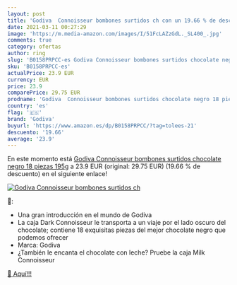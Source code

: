 ```yaml
---
layout: post
title: 'Godiva  Connoisseur bombones surtidos ch con un 19.66 % de descuento'
date: 2021-03-11 00:27:29
image: 'https://m.media-amazon.com/images/I/51FcLAZzGdL._SL400_.jpg'
comments: true
category: ofertas
author: ring
slug: 'B0158PRPCC-es Godiva Connoisseur bombones surtidos chocolate negro 18...'
sku: 'B0158PRPCC-es'
actualPrice: 23.9 EUR
currency: EUR
price: 23.9
comparePrice: 29.75 EUR
prodname: 'Godiva  Connoisseur bombones surtidos chocolate negro 18 piezas  195g'
country: 'es'
flag: '🇪🇸'
brand: 'Godiva'
buyurl: 'https://www.amazon.es/dp/B0158PRPCC/?tag=tolees-21'
descuento: '19.66'
average: '23.9'
---
```


En este momento está [Godiva  Connoisseur bombones surtidos chocolate negro 18 piezas  195g](https://www.amazon.es/dp/B0158PRPCC/?tag=tolees-21) a 23.9 EUR (original: 29.75 EUR) (19.66 %  de descuento) en el siguiente enlace!

[![Godiva  Connoisseur bombones surtidos ch](https://m.media-amazon.com/images/I/51FcLAZzGdL._SL400_.jpg)](https://www.amazon.es/dp/B0158PRPCC/?tag=tolees-21)

🔎:

- Una gran introducción en el mundo de Godiva
- La caja Dark Connoisseur le transporta a un viaje por el lado oscuro del chocolate; contiene 18 exquisitas piezas del mejor chocolate negro que podemos ofrecer
- Marca: Godiva
- ¿También le encanta el chocolate con leche? Pruebe la caja Milk Connoisseur

[🛒 Aquí!!!](https://www.amazon.es/dp/B0158PRPCC/?tag=tolees-21)
